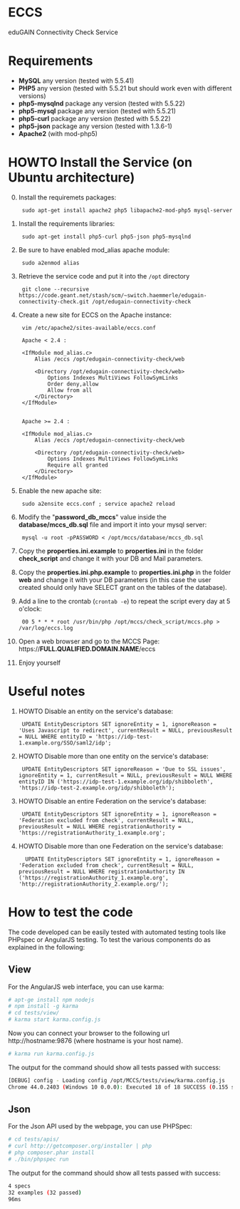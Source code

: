# ECCS
eduGAIN Connectivity Check Service

# Requirements

- **MySQL** any version (tested with 5.5.41)
- **PHP5** any version (tested with 5.5.21 but should work even with different versions)
- **php5-mysqlnd** package any version (tested with 5.5.22)
- **php5-mysql** package any version (tested with 5.5.21)
- **php5-curl** package any version (tested with 5.5.22)
- **php5-json** package any version (tested with 1.3.6-1)
- **Apache2** (with mod-php5) 

# HOWTO Install the Service (on Ubuntu architecture)

0. Install the requiremets packages:

        sudo apt-get install apache2 php5 libapache2-mod-php5 mysql-server

1. Install the requirements libraries:
      
        sudo apt-get install php5-curl php5-json php5-mysqlnd

2. Be sure to have enabled mod_alias apache module: 

        sudo a2enmod alias

3. Retrieve the service code and put it into the `/opt` directory

        git clone --recursive https://code.geant.net/stash/scm/~switch.haemmerle/edugain-connectivity-check.git /opt/edugain-connectivity-check

4. Create a new site for ECCS on the Apache instance:

        vim /etc/apache2/sites-available/eccs.conf
   
        Apache < 2.4 : 

        <IfModule mod_alias.c>
            Alias /eccs /opt/edugain-connectivity-check/web

            <Directory /opt/edugain-connectivity-check/web>
                Options Indexes MultiViews FollowSymLinks
                Order deny,allow
                Allow from all
            </Directory>
        </IfModule>

        
        Apache >= 2.4 :

        <IfModule mod_alias.c>
            Alias /eccs /opt/edugain-connectivity-check/web

            <Directory /opt/edugain-connectivity-check/web>
                Options Indexes MultiViews FollowSymLinks
                Require all granted
            </Directory>
        </IfModule>

5. Enable the new apache site:

        sudo a2ensite eccs.conf ; service apache2 reload

6. Modify the "**password_db_mccs**" value inside the **database/mccs_db.sql** file and import it into your mysql server:

        mysql -u root -pPASSWORD < /opt/mccs/database/mccs_db.sql

7. Copy the **properties.ini.example** to **properties.ini** in the folder **check_script** and change it with your DB and Mail parameters.

8. Copy the **properties.ini.php.example** to **properties.ini.php** in the folder **web** and change it with your DB parameters (in this case the user created should only have SELECT grant on the tables of the database).

9. Add a line to the crontab (`crontab -e`) to repeat the script every day at 5 o'clock:

        00 5 * * * root /usr/bin/php /opt/mccs/check_script/mccs.php > /var/log/eccs.log
  
10. Open a web browser and go to the MCCS Page: https://**FULL.QUALIFIED.DOMAIN.NAME**/eccs

11. Enjoy yourself

# Useful notes
1. HOWTO Disable an entity on the service's database:

        UPDATE EntityDescriptors SET ignoreEntity = 1, ignoreReason = 'Uses Javascript to redirect', currentResult = NULL, previousResult = NULL WHERE entityID = 'https://idp-test-1.example.org/SSO/saml2/idp';

2. HOWTO Disable more than one entity on the service's database:

        UPDATE EntityDescriptors SET ignoreReason = 'Due to SSL issues', ignoreEntity = 1, currentResult = NULL, previousResult = NULL WHERE entityID IN ('https://idp-test-1.example.org/idp/shibboleth', 'https://idp-test-2.example.org/idp/shibboleth');

3. HOWTO Disable an entire Federation on the service's database:

        UPDATE EntityDescriptors SET ignoreEntity = 1, ignoreReason = 'Federation excluded from check', currentResult = NULL, previousResult = NULL WHERE registrationAuthority = 'https://registrationAuthority_1.example.org';

4. HOWTO Disable more than one Federation on the service's database:

         UPDATE EntityDescriptors SET ignoreEntity = 1, ignoreReason = 'Federation excluded from check', currentResult = NULL, previousResult = NULL WHERE registrationAuthority IN ('https://registrationAuthority_1.example.org', 'http://registrationAuthority_2.example.org/');

# How to test the code
The code developed can be easily tested with automated testing tools like PHPspec or AngularJS testing.
To test the various components do as explained in the following:

## View
For the AngularJS web interface, you can use karma:

```bash
# apt-ge install npm nodejs 
# npm install -g karma
# cd tests/view/
# karma start karma.config.js
```

Now you can connect your browser to the following url http://hostname:9876 (where hostname is your host name).

```bash
# karma run karma.config.js
```

The output for the command should show all tests passed with success:

```bash
[DEBUG] config - Loading config /opt/MCCS/tests/view/karma.config.js
Chrome 44.0.2403 (Windows 10 0.0.0): Executed 18 of 18 SUCCESS (0.155 secs / 0.094 secs)
```

## Json
For the Json API used by the webpage, you can use PHPSpec:

```bash
# cd tests/apis/
# curl http://getcomposer.org/installer | php
# php composer.phar install
# ./bin/phpspec run
```

The output for the command should show all tests passed with success:

```bash
4 specs
32 examples (32 passed)
96ms
```
